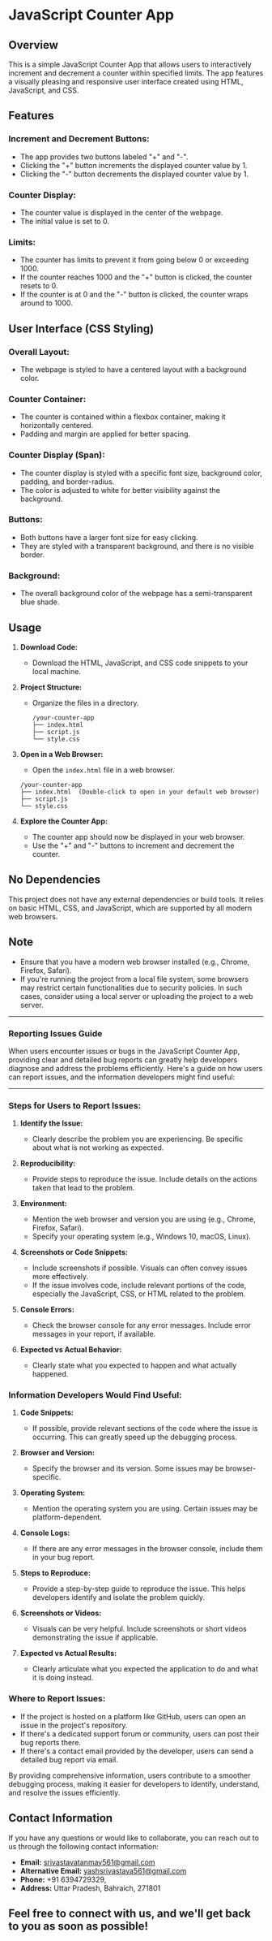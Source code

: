 

# JavaScript Counter App

## Overview

This is a simple JavaScript Counter App that allows users to interactively increment and decrement a counter within specified limits. The app features a visually pleasing and responsive user interface created using HTML, JavaScript, and CSS.

## Features

### Increment and Decrement Buttons:

- The app provides two buttons labeled "+" and "-".
- Clicking the "+" button increments the displayed counter value by 1.
- Clicking the "-" button decrements the displayed counter value by 1.

### Counter Display:

- The counter value is displayed in the center of the webpage.
- The initial value is set to 0.

### Limits:

- The counter has limits to prevent it from going below 0 or exceeding 1000.
- If the counter reaches 1000 and the "+" button is clicked, the counter resets to 0.
- If the counter is at 0 and the "-" button is clicked, the counter wraps around to 1000.

## User Interface (CSS Styling)

### Overall Layout:

- The webpage is styled to have a centered layout with a background color.

### Counter Container:

- The counter is contained within a flexbox container, making it horizontally centered.
- Padding and margin are applied for better spacing.

### Counter Display (Span):

- The counter display is styled with a specific font size, background color, padding, and border-radius.
- The color is adjusted to white for better visibility against the background.

### Buttons:

- Both buttons have a larger font size for easy clicking.
- They are styled with a transparent background, and there is no visible border.

### Background:

- The overall background color of the webpage has a semi-transparent blue shade.

## Usage

1. **Download Code:**
   - Download the HTML, JavaScript, and CSS code snippets to your local machine.

2. **Project Structure:**
   - Organize the files in a directory.

     ```
     /your-counter-app
     ├── index.html
     ├── script.js
     └── style.css
     ```

3. **Open in a Web Browser:**
   - Open the `index.html` file in a web browser.

   ```
   /your-counter-app
   ├── index.html  (Double-click to open in your default web browser)
   ├── script.js
   └── style.css
   ```

4. **Explore the Counter App:**
   - The counter app should now be displayed in your web browser.
   - Use the "+" and "-" buttons to increment and decrement the counter.

## No Dependencies

This project does not have any external dependencies or build tools. It relies on basic HTML, CSS, and JavaScript, which are supported by all modern web browsers.

## Note

- Ensure that you have a modern web browser installed (e.g., Chrome, Firefox, Safari).
- If you're running the project from a local file system, some browsers may restrict certain functionalities due to security policies. In such cases, consider using a local server or uploading the project to a web server.

---
### Reporting Issues Guide

When users encounter issues or bugs in the JavaScript Counter App, providing clear and detailed bug reports can greatly help developers diagnose and address the problems efficiently. Here's a guide on how users can report issues, and the information developers might find useful:

---

### Steps for Users to Report Issues:

1. **Identify the Issue:**
   - Clearly describe the problem you are experiencing. Be specific about what is not working as expected.

2. **Reproducibility:**
   - Provide steps to reproduce the issue. Include details on the actions taken that lead to the problem.

3. **Environment:**
   - Mention the web browser and version you are using (e.g., Chrome, Firefox, Safari).
   - Specify your operating system (e.g., Windows 10, macOS, Linux).

4. **Screenshots or Code Snippets:**
   - Include screenshots if possible. Visuals can often convey issues more effectively.
   - If the issue involves code, include relevant portions of the code, especially the JavaScript, CSS, or HTML related to the problem.

5. **Console Errors:**
   - Check the browser console for any error messages. Include error messages in your report, if available.

6. **Expected vs Actual Behavior:**
   - Clearly state what you expected to happen and what actually happened.

### Information Developers Would Find Useful:

1. **Code Snippets:**
   - If possible, provide relevant sections of the code where the issue is occurring. This can greatly speed up the debugging process.

2. **Browser and Version:**
   - Specify the browser and its version. Some issues may be browser-specific.

3. **Operating System:**
   - Mention the operating system you are using. Certain issues may be platform-dependent.

4. **Console Logs:**
   - If there are any error messages in the browser console, include them in your bug report.

5. **Steps to Reproduce:**
   - Provide a step-by-step guide to reproduce the issue. This helps developers identify and isolate the problem quickly.

6. **Screenshots or Videos:**
   - Visuals can be very helpful. Include screenshots or short videos demonstrating the issue if applicable.

7. **Expected vs Actual Results:**
   - Clearly articulate what you expected the application to do and what it is doing instead.

### Where to Report Issues:

- If the project is hosted on a platform like GitHub, users can open an issue in the project's repository.
- If there's a dedicated support forum or community, users can post their bug reports there.
- If there's a contact email provided by the developer, users can send a detailed bug report via email.

By providing comprehensive information, users contribute to a smoother debugging process, making it easier for developers to identify, understand, and resolve the issues efficiently.

## Contact Information

If you have any questions or would like to collaborate, you can reach out to us through the following contact information:

- **Email:** srivastavatanmay561@gmail.com
- **Alternative Email:** yashsrivastava561@gmail.com
- **Phone:** +91 6394729329, 
- **Address:** Uttar Pradesh, Bahraich, 271801

Feel free to connect with us, and we'll get back to you as soon as possible!
---
